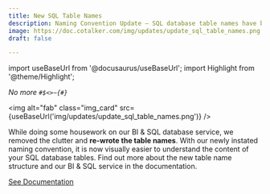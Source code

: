 ```yaml
---
title: New SQL Table Names
description: Naming Convention Update – SQL database table names have been renamed to make it even easier to work with the third-party Business Intelligence tools incorporated into Cotalker.
image: https://doc.cotalker.com/img/updates/update_sql_table_names.png
draft: false

---
```


import useBaseUrl from '@docusaurus/useBaseUrl'; 
import Highlight from '@theme/Highlight';


<div className="align-center">
<div class="card">
<div class="card__header">

<span className="hero__subtitle"><em>

No more `#$<>~{#}`

</em></span>

</div>
<div class="card__image">

<img alt="fab" class="img_card" src={useBaseUrl('img/updates/update_sql_table_names.png')} />
<br/>

</div>
<div class="card__body">

While doing some housework on our BI & SQL database service, we removed the clutter and **re-wrote the table names**. With our newly instated naming convention, it is now visually easier to understand the content of your SQL database tables. Find out more about the new table name structure and our BI & SQL service in the documentation. 

</div>
<div className="card__footer text-center align-padding-center">

<a className="button button--info button--block" href="/docs/documentation/sql_bi/model">See Documentation</a>
<br/>

</div>
</div>
</div>
